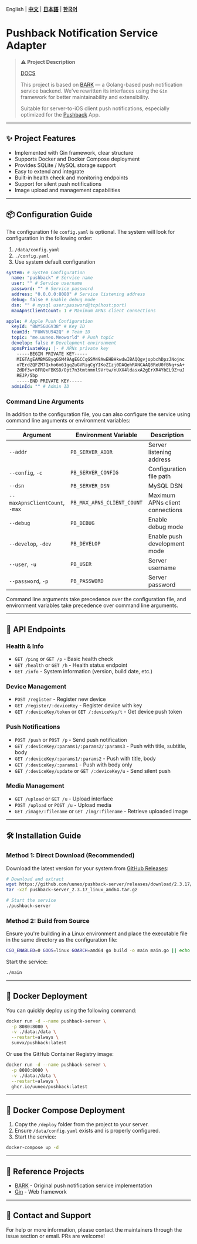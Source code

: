English | **[中文](README.md)** | **[日本語](README_JA.md)** | **[한국어](README_KO.md)**
# Pushback Notification Service Adapter

> **⚠️ Project Description**
> 
> [DOCS](https://docs.uuneo.com/#/deploy)
>
> This project is based on [BARK](https://github.com/Finb/bark-server) — a Golang-based push notification service backend. We've rewritten its interfaces using the `Gin` framework for better maintainability and extensibility.
>
> Suitable for server-to-iOS client push notifications, especially optimized for the [Pushback](https://pushback.uuneo.com) App.

---

## ✨ Project Features

- Implemented with Gin framework, clear structure
- Supports Docker and Docker Compose deployment
- Provides SQLite / MySQL storage support
- Easy to extend and integrate
- Built-in health check and monitoring endpoints
- Support for silent push notifications
- Image upload and management capabilities

---

## 📦 Configuration Guide

The configuration file `config.yaml` is optional. The system will look for configuration in the following order:
1. `/data/config.yaml`
2. `./config.yaml`
3. Use system default configuration

```yaml
system: # System Configuration
  name: "pushback" # Service name
  user: "" # Service username
  password: "" # Service password
  address: "0.0.0.0:8080" # Service listening address
  debug: false # Enable debug mode
  dsn: "" # mysql user:password@tcp(host:port)
  maxApnsClientCount: 1 # Maximum APNs client connections

apple: # Apple Push Configuration
  keyId: "BNY5GUGV38" # Key ID
  teamId: "FUWV6U942Q" # Team ID
  topic: "me.uuneo.Meoworld" # Push topic
  develop: false # Development environment
  apnsPrivateKey: |- # APNs private key
    -----BEGIN PRIVATE KEY-----
    MIGTAgEAMBMGByqGSM49AgEGCCqGSM49AwEHBHkwdwIBAQQgvjopbchDpzJNojnc
    o7ErdZQFZM7Qxho6m61gqZuGVRigCgYIKoZIzj0DAQehRANCAAQ8ReU0fBNg+sA+
    ZdDf3w+8FRQxFBKSD/Opt7n3tmtnmnl9Vrtw/nUXX4ldasxA2gErXR4YbEL9Z+uJ
    REJP/5bp
    -----END PRIVATE KEY-----
  adminId: "" # Admin ID
```

### Command Line Arguments

In addition to the configuration file, you can also configure the service using command line arguments or environment variables:

| Argument | Environment Variable | Description | Default |
|----------|---------------------|-------------|---------|
| `--addr` | `PB_SERVER_ADDR` | Server listening address | empty |
| `--config`, `-c` | `PB_SERVER_CONFIG` | Configuration file path | `/data/config.yaml` |
| `--dsn` | `PB_SERVER_DSN` | MySQL DSN | empty |
| `--maxApnsClientCount`, `-max` | `PB_MAX_APNS_CLIENT_COUNT` | Maximum APNs client connections | 0 (unlimited) |
| `--debug` | `PB_DEBUG` | Enable debug mode | false |
| `--develop`, `-dev` | `PB_DEVELOP` | Enable push development mode | false |
| `--user`, `-u` | `PB_USER` | Server username | empty |
| `--password`, `-p` | `PB_PASSWORD` | Server password | empty |

Command line arguments take precedence over the configuration file, and environment variables take precedence over command line arguments.

---

## 🔌 API Endpoints

### Health & Info
- `GET /ping` or `GET /p` - Basic health check
- `GET /health` or `GET /h` - Health status endpoint
- `GET /info` - System information (version, build date, etc.)

### Device Management
- `POST /register` - Register new device
- `GET /register/:deviceKey` - Register device with key
- `GET /:deviceKey/token` or `GET /:deviceKey/t` - Get device push token

### Push Notifications
- `POST /push` or `POST /p` - Send push notification
- `GET /:deviceKey/:params1/:params2/:params3` - Push with title, subtitle, body
- `GET /:deviceKey/:params1/:params2` - Push with title, body
- `GET /:deviceKey/:params1` - Push with body only
- `GET /:deviceKey/update` or `GET /:deviceKey/u` - Send silent push

### Media Management
- `GET /upload` or `GET /u` - Upload interface
- `POST /upload` or `POST /u` - Upload media
- `GET /image/:filename` or `GET /img/:filename` - Retrieve uploaded image

---

## 🛠️ Installation Guide

### Method 1: Direct Download (Recommended)

Download the latest version for your system from [GitHub Releases](https://github.com/uuneo/pushback-server/releases):

```bash
# Download and extract
wget https://github.com/uuneo/pushback-server/releases/download/2.3.17/pushback-server_2.3.17_linux_amd64.tar.gz
tar -xzf pushback-server_2.3.17_linux_amd64.tar.gz

# Start the service
./pushback-server
```

### Method 2: Build from Source

Ensure you're building in a Linux environment and place the executable file in the same directory as the configuration file:

```bash
CGO_ENABLED=0 GOOS=linux GOARCH=amd64 go build -o main main.go || echo "Build failed"
```

Start the service:

```bash
./main
```

---

## 🐳 Docker Deployment

You can quickly deploy using the following command:

```bash
docker run -d --name pushback-server \
  -p 8080:8080 \
  -v ./data:/data \
  --restart=always \
  sunvx/pushback:latest
```

Or use the GitHub Container Registry image:

```bash
docker run -d --name pushback-server \
  -p 8080:8080 \
  -v ./data:/data \
  --restart=always \
  ghcr.io/uuneo/pushback:latest
```

---

## 🐳 Docker Compose Deployment

1. Copy the `/deploy` folder from the project to your server.
2. Ensure `/data/config.yaml` exists and is properly configured.
3. Start the service:

```bash
docker-compose up -d
```

---

## 📎 Reference Projects

- [BARK](https://github.com/Finb/bark-server) - Original push notification service implementation
- [Gin](https://github.com/gin-gonic/gin) - Web framework

---

## 📮 Contact and Support

For help or more information, please contact the maintainers through the issue section or email. PRs are welcome!
